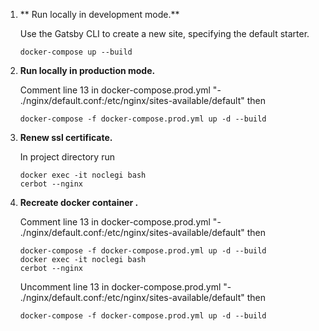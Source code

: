 
1.  ** Run locally in development mode.**

    Use the Gatsby CLI to create a new site, specifying the default starter.

    ```shell
    docker-compose up --build
    ```

1.  **Run locally in production mode.**

    Comment line 13 in docker-compose.prod.yml "- ./nginx/default.conf:/etc/nginx/sites-available/default" then

    ```shell
    docker-compose -f docker-compose.prod.yml up -d --build
    
    ```
    
1.  **Renew ssl certificate.**

    In project directory run

     ```shell
     docker exec -it noclegi bash
     cerbot --nginx

     ```
     
1.  **Recreate docker container .**

    Comment line 13 in docker-compose.prod.yml "- ./nginx/default.conf:/etc/nginx/sites-available/default" then

    ```shell
    docker-compose -f docker-compose.prod.yml up -d --build
    docker exec -it noclegi bash
    cerbot --nginx

    ```
    Uncomment line 13 in docker-compose.prod.yml "- ./nginx/default.conf:/etc/nginx/sites-available/default" then
    
    ```shell
    docker-compose -f docker-compose.prod.yml up -d --build

    ```
    
    
